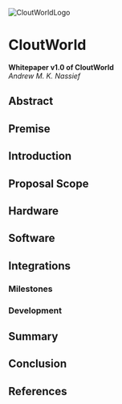 ![CloutWorldLogo](https://avatars.githubusercontent.com/u/84701438?s=200&v=4.png)
# CloutWorld
**Whitepaper v1.0 of CloutWorld** \
*Andrew M. K. Nassief*

## Abstract

## Premise

## Introduction

## Proposal Scope

## Hardware

## Software

## Integrations

### Milestones

### Development

## Summary

## Conclusion

## References
